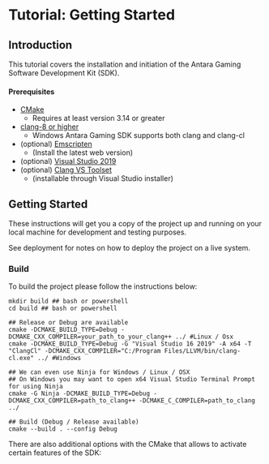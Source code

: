 # Tutorial: Getting Started

## Introduction

This tutorial covers the installation and initiation of the Antara Gaming Software Development Kit (SDK).

#### Prerequisites


- [CMake](https://cmake.org/download/) 
  - Requires at least version 3.14 or greater 
- [clang-8 or higher](https://clang.llvm.org/get_started.html)
  - Windows Antara Gaming SDK supports both clang and clang-cl 
- (optional) [Emscripten](https://emscripten.org/docs/getting_started/downloads.html)
  - (Install the latest web version) 
- (optional) [Visual Studio 2019](https://docs.microsoft.com/en-us/visualstudio/install/install-visual-studio?view=vs-2019) 
- (optional) [Clang VS Toolset](https://docs.microsoft.com/en-us/cpp/build/clang-support-msbuild?view=vs-2019)
  - (installable through Visual Studio installer)

## Getting Started

These instructions will get you a copy of the project up and running on your local machine for development and testing purposes.

See deployment for notes on how to deploy the project on a live system.

### Build

To build the project please follow the instructions below:

```
mkdir build ## bash or powershell
cd build ## bash or powershell

## Release or Debug are available
cmake -DCMAKE_BUILD_TYPE=Debug -DCMAKE_CXX_COMPILER=your_path_to_your_clang++ ../ #Linux / Osx
cmake -DCMAKE_BUILD_TYPE=Debug -G "Visual Studio 16 2019" -A x64 -T "ClangCl" -DCMAKE_CXX_COMPILER="C:/Program Files/LLVM/bin/clang-cl.exe" ../ #Windows

## We can even use Ninja for Windows / Linux / OSX
## On Windows you may want to open x64 Visual Studio Terminal Prompt for using Ninja
cmake -G Ninja -DCMAKE_BUILD_TYPE=Debug -DCMAKE_CXX_COMPILER=path_to_clang++ -DCMAKE_C_COMPILER=path_to_clang ../

## Build (Debug / Release available)
cmake --build . --config Debug
```

There are also additional options with the CMake that allows to activate certain features of the SDK:

<!--

### CMake Options

| Name

 | Description

 | How to enable it

 | Notes

 |
| --------------------- | ----------------------------------------------------------------------------------------------------------------------------------------------------------------- | ----------------------------------------------------------------------------------------------------------------- | ----------- | --------------- | ------------------------- | ------------ |  |  |  |  |  |  |
| `USE_SFML_ANTARA_WRAPPER`

 | Enable the SFML module of the SDK

 | `-DUSE_SFML_ANTARA_WRAPPER=ON`

  | Requires SFML dependencies on Linux

 |
| `USE_IMGUI_ANTARA_WRAPPER`

 | Enable the IMGUI Support for the SDK

  | `-DUSE_IMGUI_ANTARA_WRAPPER=ON`

 | |
| `ENABLE_BLOCKCHAIN_MODULES`

 | Enable the Blockchain modules for the SDK (need additional dependencies)

  | `-DENABLE_BLOCKCHAIN_MODULES=ON`

| |
| `ANTARA_BUILD_DOCS`

 | Enable the build of the documentation for the SDK

 | `-DANTARA_BUILD_DOCS=ON`

| Require Sphinx And Doxygen

  |
| `USE_LUA_ANTARA_WRAPPER`

| Enable the lua module for the SDK

 | `-DUSE_LUA_ANTARA_WRAPPER=ON`

   | |
| `USE_ASAN`

  | Enable the Address Sanitizer for the Unit tests of the SDK

| `-DUSE_ASAN=ON`

 | Cannot be mixed with `USE_TSAN` and `USE_UBSAN`

 |
| `USE_UBSAN`

 | Enable the Undefined Behavior Sanitizer for the Unit tests of the SDK

 | `-DUSE_UBSAN=ON`

| Cannot be mixed with `USE_TSAN` and `USE_ASAN`

  |
| `USE_TSAN`

  | Enable the Undefined Behavior Sanitizer for the Unit tests of the SDK

 | `-DUSE_TSAN=ON`

 | Cannot be mixed with `USE_UBSAN` and `USE_ASAN`

 |
| `BUILD_WITH_APPIMAGE`

   | Enable the AppImage auto-generation on Linux for bundle an executable builded with the SDK

| `-DBUILD_WITH_APPIMAGE=ON`

  | Work’s only on `Linux`.

   |
| `ENABLE_HTML_COMPILATION`

   | Enable the HTML Compilation on Emscripten for an executable builded with the SDK

  | `-DENABLE_HTML_COMPILATION=ON`

  | Work’s only on `Emscripten`.

  |
| `COVERAGE_CLION_TOOLS`

  | Enable the Coverage inside CLion IDE.

 | `-DCOVERAGE_CLION_TOOLS=ON`

 | Work’s only with CLion IDE and Require `ENABLE_COVERAGE`

 |
| `ANTARA_BUILD_EXAMPLES`

 | Enable the example of the SDK.

| `-DANTARA_BUILD_EXAMPLES=ON`

| Some examples need mix of options such as `USE_SFML_ANTARA_WRAPPER` + `ANTARA_BUILD_EXAMPLES`

 |
| `ANTARA_BUILD_UNIT_TESTS`

   | Enable the unit tests of the SDK.

 | `-DANTARA_BUILD_UNIT_TESTS=ON`

  | Some examples need mix of options such as `USE_LUA_ANTARA_WRAPPER` + `ANTARA_BUILD_UNIT_TESTS`

 |
| `USE_BOX2D_ANTARA_WRAPPER`

  | Enable the Box2D modules of the SDK.

  | `-DUSE_BOX2D_ANTARA_WRAPPER=ON`

 ||
| `ENABLE_COVERAGE`

   | Enable the coverage macros for the SDK.

   | `-DENABLE_COVERAGE=ON`

  ||
### Installing

You do not need to install the gaming sdk, just use the CMake fetch_content command to use the project

## Running the tests

Once you have compiled the sdk gaming with the option to enable unit tests.

They are located in the `bin/unit_tests` (Linux/Osx) or `bin/unit_tests/%CMAKE_BUILD_TYPE%` (Windows) folder

## Deployment


* **construction**


## Built With


* [doctest](https://github.com/onqtam/doctest) - The fastest feature-rich C++11/14/17/20 single-header testing framework for unit tests and TDD [http://bit.ly/doctest-docs](http://bit.ly/doctest-docs) (MIT)


* [doom-st](https://github.com/doom/strong_type) - C++ implementation of strong types (MIT)


* [doom-meta](https://github.com/doom/meta) - Just a few metaprogramming utilities in C++ (MIT)


* [loguru](https://github.com/emilk/loguru) - A lightweight C++ logging library (Public Domain)


* [fmt](https://github.com/fmtlib/fmt) - A modern formatting library [https://fmt.dev](https://fmt.dev) (MIT)


* [nlohmann-json](https://github.com/nlohmann/json) - JSON for Modern C++ [https://nlohmann.github.io/json/](https://nlohmann.github.io/json/) (MIT)


* [EnTT](https://github.com/skypjack/entt) - Gaming meets modern C++ - a fast and reliable entity-component system (ECS). (MIT)


* [refl-cpp](https://github.com/veselink1/refl-cpp) - A compile-time reflection library for modern C++ 🔥 (MIT)


* [range-v3](https://github.com/ericniebler/range-v3) - Range library for C++14/17/20, basis for C++20’s std::ranges (Boost Software License)


* [expected](https://github.com/TartanLlama/expected) - C++11/14/17 std::expected with functional-style extensions https://tl.tartanllama.xyz (CC0 1.0 Universal)


* (optional)[ImGui](https://github.com/ocornut/imgui) - Dear ImGui: Bloat-free Immediate Mode Graphical User interface for C++ with minimal dependencies (MIT)


* (optional)[ImGui-SFML](https://github.com/eliasdaler/imgui-sfml) - ImGui binding for use with SFML (MIT)


* (optional)[SFML](https://github.com/SFML/SFML) - Simple and Fast Multimedia Library [http://www.sfml-dev.org/](http://www.sfml-dev.org/)


* (optional)[reproc](https://github.com/DaanDeMeyer/reproc) - Cross-platform (C99/C++11) process library (MIT)


* (optional)[lua](https://github.com/lua/lua) - The Lua repo, as seen by the Lua team. (MIT)


* (optional)[sol2](https://github.com/ThePhD/sol2) - Sol3 (sol2 v3.0) - a C++ <-> Lua API wrapper with advanced features and top notch performance - is here, and it’s great! Documentation: [http://sol2.rtfd.io/](http://sol2.rtfd.io/) (MIT)


* (optional)[restclient-cpp](https://github.com/mrtazz/restclient-cpp) - C++ client for making HTTP/REST requests [http://code.mrtazz.com/restclient-cpp/](http://code.mrtazz.com/restclient-cpp/) (MIT)


* (optional)[box2D](https://github.com/erincatto/Box2D) - Box2D is a 2D physics engine for games [http://box2d.org](http://box2d.org) (ZLib)

## Code of Conduct

Before any contribution please read our [CODE OF CONDUCT](./CODE-OF-CONDUCT.md).

## Contributing

Please read [CONTRIBUTING.md](./CONTRIBUTING.md), contain the process for submitting pull requests to us.

## Versioning

We use [SemVer](http://semver.org/) for versioning. For the versions available, see the [tags on this repository](https://github.com/KomodoPlatform/antara-gaming-sdk/tags).

## Authors


* **Roman Sztergbaum** - *Co-Creator* & *Lead Dev* - [Milerius](https://github.com/Milerius)


* **Tolga Ay** - *Co-Creator* - [naezith](https://github.com/Naezith)

See also the list of [contributors](./CONTRIBUTORS.md) who participated in this project.

## Contributors

Please read [CONTRIBUTORS.md](./CONTRIBUTORS.md), contains the list of contributors.

## Acknowledgments


* Viktor Kirilov [onqtam](https://github.com/onqtam) for the awesome `doctest` framework.


* Michele Caini  [skypjack](https://github.com/skypjack) for the awesome `EnTT` framework and his help.

## Gallery



![image](./docs/assets/gallery/wolf.gif)



![image](./docs/assets/gallery/wolf-ig2.png)



![image](./docs/assets/gallery/flappy.png)



![image](./docs/assets/gallery/flappy-bird.gif)



![image](./docs/assets/gallery/tictactoe-gif.gif)



![image](./docs/assets/gallery/tictactoe-x-win.png)

## Badges

| Apps

  | Badges

|
| ------------------------- | ----------------------------------------------------------------------------------------------------------------------------------------------------------------- |
| Github Actions CI (Windows/Osx/Linux)

 | [

![image](https://github.com/KomodoPlatform/antara-gaming-sdk/workflows/CI/badge.svg)

](https://github.com/KomodoPlatform/antara-gaming-sdk/actions)  |
| License

   | <a rel="license" href="http://creativecommons.org/licenses/by-nc-nd/4.0/"><img alt="Creative Commons License" style="border-width:0" src="https://i.creativecommons.org/l/by-nc-nd/4.0/88x31.png" /></a><br />This work is licensed under a <a rel="license" href="http://creativecommons.org/licenses/by-nc-nd/4.0/">Creative Commons Attribution-NonCommercial-NoDerivatives 4.0 International License</a>. **Our team is working on a more open license.**

 |
| LGTM (Security C++) Alerts

| [

![image](https://img.shields.io/lgtm/alerts/g/KomodoPlatform/antara-gaming-sdk.svg?logo=lgtm&logoWidth=18)

](https://lgtm.com/projects/g/KomodoPlatform/antara-gaming-sdk/alerts/)  |
| LGTM (Security C++) Quality

   | [

![image](https://img.shields.io/lgtm/grade/cpp/g/KomodoPlatform/antara-gaming-sdk.svg?logo=lgtm&logoWidth=18)

](https://lgtm.com/projects/g/KomodoPlatform/antara-gaming-sdk/context:cpp) |
| Issues

| [

![image](https://img.shields.io/github/issues/KomodoPlatform/antara-gaming-sdk)

](https://img.shields.io/github/issues/KomodoPlatform/antara-gaming-sdk) |
| Report CI (Linux/Osx/Windows/Emscripten)

 | [

![image](https://report.ci/status/KomodoPlatform/antara-gaming-sdk/badge.svg?branch=master)

](https://report.ci/status/KomodoPlatform/antara-gaming-sdk?branch=master) |
| Coverage (Codecov)

   | [

![image](https://codecov.io/gh/KomodoPlatform/antara-gaming-sdk/branch/master/graph/badge.svg)

](https://codecov.io/gh/KomodoPlatform/antara-gaming-sdk)   |
| Docs

 | [

![image](https://readthedocs.org/projects/antara-gaming-sdk/badge/?version=latest)

](https://antara-gaming-sdk.readthedocs.io/en/latest/?badge=latest)  |
| HitCount

 | [

![image](http://hits.dwyl.io/KomodoPlatform/antara-gaming-sdk.svg)

](http://hits.dwyl.io/KomodoPlatform/antara-gaming-sdk)  |
| Line Of Code

 | [

![image](https://tokei.rs/b1/github/KomodoPlatform/antara-gaming-sdk)

](https://github.com/KomodoPlatform/antara-gaming-sdk)  |
| Conventional Commit

  | [

![image](https://img.shields.io/badge/Conventional%20Commits-1.0.0-yellow.svg)

](https://conventionalcommits.org)  |

-->
